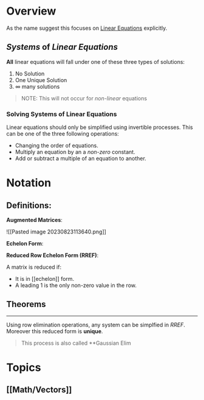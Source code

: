 # Overview

As the name suggest this focuses on [Linear Equations](https://en.wikipedia.org/wiki/Linear_equation) explicitly.

## *Systems* of *Linear Equations*

**All** linear equations will fall under one of these three types of solutions:
1. No Solution
2. One Unique Solution
3. $\infty$ many solutions

> NOTE: This will not occur for *non-linear* equations

### Solving Systems of Linear Equations

Linear equations should only be simplified using invertible processes. This can be one of the three following operations:
- Changing the order of equations.
- Multiply an equation by an a *non-zero* constant.
- Add or subtract a multiple of an equation to another.

# Notation

## Definitions:

**Augmented Matrices**:

![[Pasted image 20230823113640.png]]

**Echelon Form**:

**Reduced Row Echelon Form (RREF)**:

A matrix is reduced if:
- It is in [[echelon]] form.
- A leading $1$ is the only non-zero value in the row.

## Theorems

---

Using  row elimination operations, any system can be simplfied in *RREF*. Moreover this reduced form is **unique**.
> This process is also called **Gaussian Elim

# Topics

## [[Math/Vectors]]